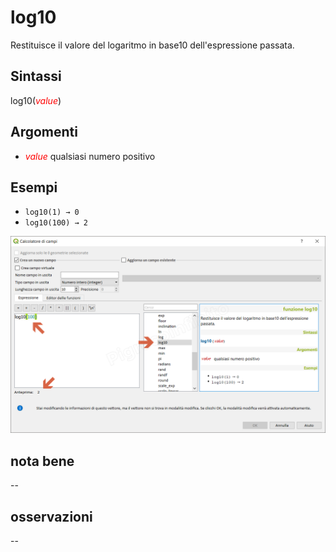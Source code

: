 # log10

Restituisce il valore del logaritmo in base10 dell'espressione passata.

## Sintassi

log10(_<span style="color:red;">value</span>_)

## Argomenti

* _<span style="color:red;">value</span>_ qualsiasi numero positivo

## Esempi

* `log10(1) → 0`
* `log10(100) → 2`

![](/img/matematica/log10/log101.png)

## nota bene

--

## osservazioni

--
